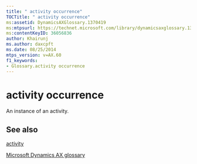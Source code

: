 ```yaml
---
title: " activity occurrence"
TOCTitle: " activity occurrence"
ms:assetid: DynamicsAXGlossary.1370419
ms:mtpsurl: https://technet.microsoft.com/library/dynamicsaxglossary.1370419(v=AX.60)
ms:contentKeyID: 36056836
author: Khairunj
ms.author: daxcpft
ms.date: 08/25/2014
mtps_version: v=AX.60
f1_keywords:
- Glossary.activity occurrence
---
```


# activity occurrence

An instance of an activity.

## See also

[activity](activity.md)

[Microsoft Dynamics AX glossary](glossary/microsoft-dynamics-ax-glossary.md)

  


